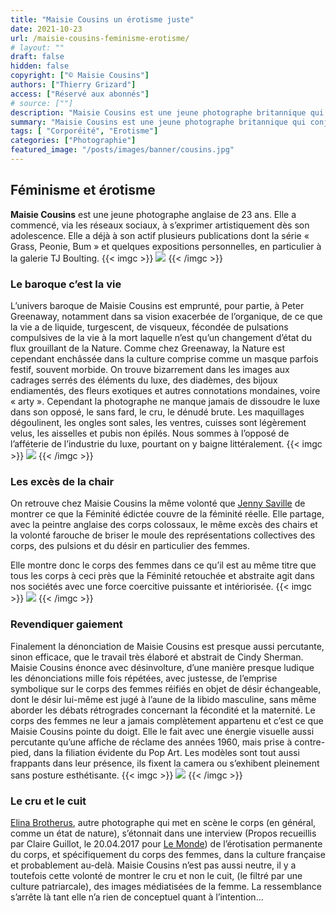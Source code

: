 ```yaml
---
title: "Maisie Cousins un érotisme juste"
date: 2021-10-23
url: /maisie-cousins-feminisme-erotisme/
# layout: ""
draft: false
hidden: false
copyright: ["© Maisie Cousins"]
authors: ["Thierry Grizard"]
access: ["Réservé aux abonnés"]
# source: [""]
description: "Maisie Cousins est une jeune photographe britannique qui conjugue avec beaucoup de force le féminisme à un érotisme subversif dionysiaque et enjoué"
summary: "Maisie Cousins est une jeune photographe britannique qui conjugue avec beaucoup de force le féminisme à un érotisme subversif dionysiaque et enjoué"
tags: [ "Corporéité", "Erotisme"]
categories: ["Photographie"]
featured_image: "/posts/images/banner/cousins.jpg"
---
```

## Féminisme et érotisme

**Maisie Cousins** est une jeune photographe anglaise de 23 ans. Elle a commencé, via les réseaux sociaux, à s’exprimer artistiquement dès son adolescence. Elle a déjà à son actif plusieurs publications dont la série « Grass, Peonie, Bum » et quelques expositions personnelles, en particulier à la galerie TJ Boulting.
{{< imgc >}}
![](/posts/images/cousins/maisie-cousinsfeminismerotismphotographysexld.jpg)
{{< /imgc >}}

### Le baroque c’est la vie

L’univers baroque de Maisie Cousins est emprunté, pour partie, à Peter Greenaway, notamment dans sa vision exacerbée de l’organique, de ce que la vie a de liquide, turgescent, de visqueux, fécondée de pulsations compulsives de la vie à la mort laquelle n’est qu’un changement d’état du flux grouillant de la Nature. Comme chez Greenaway, la Nature est cependant enchâssée dans la culture comprise comme un masque parfois festif, souvent morbide. On trouve bizarrement dans les images aux cadrages serrés des éléments du luxe, des diadèmes, des bijoux endiamentés, des fleurs exotiques et autres connotations mondaines, voire « arty ». Cependant la photographe ne manque jamais de dissoudre le luxe dans son opposé, le sans fard, le cru, le dénudé brute. Les maquillages dégoulinent, les ongles sont sales, les ventres, cuisses sont légèrement velus, les aisselles et pubis non épilés. Nous sommes à l’opposé de l’afféterie de l’industrie du luxe, pourtant on y baigne littéralement.
{{< imgc >}}
![](/posts/images/cousins/maisie-cousinsphotographyfeminitysexgrasspeoniebumld.001.jpg)
{{< /imgc >}}

### Les excès de la chair

On retrouve chez Maisie Cousins la même volonté que [Jenny Saville](/jenny-saville/) de montrer ce que la Féminité édictée couvre de la féminité réelle. Elle partage, avec la peintre anglaise des corps colossaux, le même excès des chairs et la volonté farouche de briser le moule des représentations collectives des corps, des pulsions et du désir en particulier des femmes.

Elle montre donc le corps des femmes dans ce qu’il est au même titre que tous les corps à ceci près que la Féminité retouchée et abstraite agit dans nos sociétés avec une force coercitive puissante et intériorisée.
{{< imgc >}}
![](/posts/images/cousins/maisie-cousinsphotographyfeminitysexgrasspeoniebum.19.jpg)
{{< /imgc >}}

### Revendiquer gaiement

Finalement la dénonciation de Maisie Cousins est presque aussi percutante, sinon efficace, que le travail très élaboré et abstrait de Cindy Sherman. Maisie Cousins énonce avec désinvolture, d’une manière presque ludique les dénonciations mille fois répétées, avec justesse, de l’emprise symbolique sur le corps des femmes réifiés en objet de désir échangeable, dont le désir lui-même est jugé à l’aune de la libido masculine, sans même aborder les débats rétrogrades concernant la fécondité et la maternité. Le corps des femmes ne leur a jamais complètement appartenu et c’est ce que Maisie Cousins pointe du doigt. Elle le fait avec une énergie visuelle aussi percutante qu’une affiche de réclame des années 1960, mais prise à contre-pied, dans la filiation évidente du Pop Art. Les modèles sont tout aussi frappants dans leur présence, ils fixent la camera ou s’exhibent pleinement sans posture esthétisante.
{{< imgc >}}
![](/posts/images/cousins/maisie-cousinsphotographyfeminitysexgrasspeoniebum.14.jpg) 
{{< /imgc >}}

### Le cru et le cuit

[Elina Brotherus](/elina-brotherus-photography/), autre photographe qui met en scène le corps (en général, comme un état de nature), s’étonnait dans une interview (Propos recueillis par Claire Guillot, le 20.04.2017 pour [Le Monde](http://abonnes.lemonde.fr/arts/article/2017/04/20/elina-brotherus-dans-mes-images-la-france-est-representee-comme-un-decor_5114040_1655012.html?ref=artefields.net)) de l’érotisation permanente du corps, et spécifiquement du corps des femmes, dans la culture française et probablement au-delà. Maisie Cousins n’est pas aussi neutre, il y a toutefois cette volonté de montrer le cru et non le cuit, (le filtré par une culture patriarcale), des images médiatisées de la femme. La ressemblance s’arrête là tant elle n’a rien de conceptuel quant à l’intention...